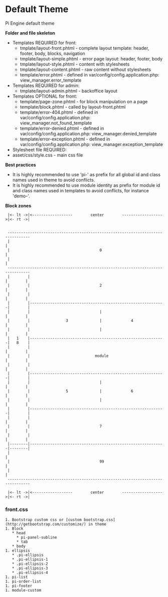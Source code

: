 Default Theme
=============

Pi Engine default theme




**Folder and file skeleton**

* Templates REQUIRED for front:
  *  tmplate/layout-front.phtml - complete layout template: header, footer, body, blocks, navigation
  *  tmplate/layout-simple.phtml - error page layout: header, footer, body
  *  tmplate/layout-style.phtml - content with stylesheets
  *  tmplate/layout-content.phtml - raw content without stylesheets
  *  template/error.phtml - defined in var/config/config.application.php: view_manager.error_template
* Templates REQUIRED for admin:
  *  tmplate/layout-admin.phtml - backoffice layout
* Templates OPTIONAL for front:
  *  template/page-zone.phtml - for block manipulation on a page
  *  template/block.phtml - called by layout-front.phtml
  *  template/error-404.phtml - defined in var/config/config.application.php: view_manager.not_found_template
  *  template/error-denied.phtml - defined in var/config/config.application.php: view_manager.denied_template
  *  template/error-exception.phtml - defined in var/config/config.application.php: view_manager.exception_template
* Stylesheet file REQUIRED:
*  asset/css/style.css - main css file

**Best practices**
*  It is highly recommended to use 'pi-' as prefix for all global id and class names used in theme to avoid conflicts.
*  It is highly recommended to use module identity as prefix for module id and class names used in templates to avoid conflicts, for instance 'demo-'.



**Block zones**

```
 |<- lt ->|<------------------        center        ------------------>|<- rt ->|


 --------------------------------------------------------------------------------
 |                                                                              |
 |                                        0                                     |
 |                                                                              |
 --------------------------------------------------------------------------------
 |        |                                                            |        |
 |        |                               2                            |        |
 |        |                                                            |        |
 |        |------------------------------------------------------------|        |
 |        |                               |                            |        |
 |        |                3              |             4              |        |
 |        |                               |                            |        |
 |   1    |------------------------------------------------------------|   8    |
 |        |                                                            |        |
 |        |                             module                         |        |
 |        |                                                            |        |
 |        |------------------------------------------------------------|        |
 |        |                               |                            |        |
 |        |                5              |             6              |        |
 |        |                               |                            |        |
 |        |------------------------------------------------------------|        |
 |        |                                                            |        |
 |        |                               7                            |        |
 |        |                                                            |        |
 |--------|------------------------------------------------------------|--------|
 |                                                                              |
 |                                        99                                    |
 |                                                                              |
 --------------------------------------------------------------------------------

 |<- lt ->|<------------------        center        ------------------>|<- rt ->|
```

### front.css
```
1. Bootstrap custom css or [custom bootstrap.css](http://getbootstrap.com/customize/) in theme
1. Block
   * head
     * pi-panel-subline
     * tab
   * body
1. ellipsis
   * .pi-ellipsis
   * .pi-ellipsis-1
   * .pi-ellipsis-2
   * .pi-ellipsis-3
   * .pi-ellipsis-4
1. pi-list
1. pi-order-list
1. pi-footer
1. module-custom

```